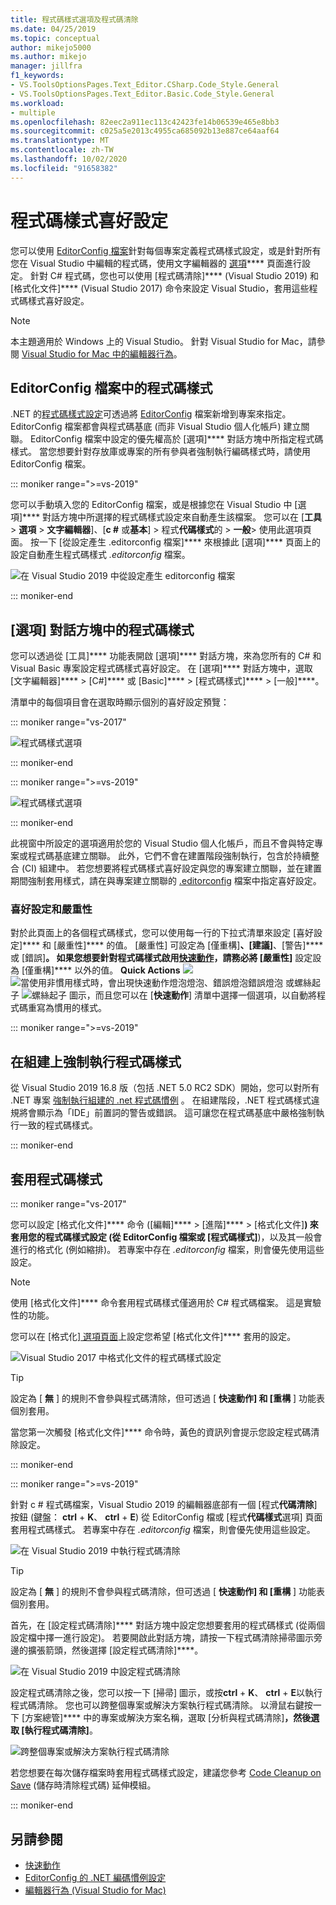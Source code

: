 ```yaml
---
title: 程式碼樣式選項及程式碼清除
ms.date: 04/25/2019
ms.topic: conceptual
author: mikejo5000
ms.author: mikejo
manager: jillfra
f1_keywords:
- VS.ToolsOptionsPages.Text_Editor.CSharp.Code_Style.General
- VS.ToolsOptionsPages.Text_Editor.Basic.Code_Style.General
ms.workload:
- multiple
ms.openlocfilehash: 82eec2a911ec113c42423fe14b06539e465e8bb3
ms.sourcegitcommit: c025a5e2013c4955ca685092b13e887ce64aaf64
ms.translationtype: MT
ms.contentlocale: zh-TW
ms.lasthandoff: 10/02/2020
ms.locfileid: "91658382"
---
```

# <a name="code-style-preferences"></a>程式碼樣式喜好設定

您可以使用 [EditorConfig 檔案](#code-styles-in-editorconfig-files)針對每個專案定義程式碼樣式設定，或是針對所有您在 Visual Studio 中編輯的程式碼，使用文字編輯器的 [選項](#code-styles-in-the-options-dialog-box)**** 頁面進行設定。 針對 C# 程式碼，您也可以使用 [程式碼清除]**** (Visual Studio 2019) 和 [格式化文件]**** (Visual Studio 2017) 命令來設定 Visual Studio，套用這些程式碼樣式喜好設定。

> [!NOTE]
> 本主題適用於 Windows 上的 Visual Studio。 針對 Visual Studio for Mac，請參閱 [Visual Studio for Mac 中的編輯器行為](/visualstudio/mac/editor-behavior)。

## <a name="code-styles-in-editorconfig-files"></a>EditorConfig 檔案中的程式碼樣式

.NET 的[程式碼樣式設定](/dotnet/fundamentals/code-analysis/code-style-rule-options)可透過將 [EditorConfig](create-portable-custom-editor-options.md) 檔案新增到專案來指定。 EditorConfig 檔案都會與程式碼基底 (而非 Visual Studio 個人化帳戶) 建立關聯。 EditorConfig 檔案中設定的優先權高於 [選項]**** 對話方塊中所指定程式碼樣式。 當您想要針對存放庫或專案的所有參與者強制執行編碼樣式時，請使用 EditorConfig 檔案。

::: moniker range=">=vs-2019"

您可以手動填入您的 EditorConfig 檔案，或是根據您在 Visual Studio 中 [選項]**** 對話方塊中所選擇的程式碼樣式設定來自動產生該檔案。 您可以在 [**工具**  >  **選項**  >  **文字編輯器**]、[**c #** 或**基本**] > 程式**代碼樣式**的  >  **一般**> 使用此選項頁面。 按一下 [從設定產生 .editorconfig 檔案]**** 來根據此 [選項]**** 頁面上的設定自動產生程式碼樣式 *.editorconfig* 檔案。

![在 Visual Studio 2019 中從設定產生 editorconfig 檔案](media/vs-2019/generate-editorconfig-file-small.png)

::: moniker-end

## <a name="code-styles-in-the-options-dialog-box"></a>[選項] 對話方塊中的程式碼樣式

您可以透過從 [工具]**** 功能表開啟 [選項]**** 對話方塊，來為您所有的 C# 和 Visual Basic 專案設定程式碼樣式喜好設定。 在 [選項]**** 對話方塊中，選取 [文字編輯器]**** > [C#]**** 或 [Basic]**** > [程式碼樣式]**** > [一般]****。

清單中的每個項目會在選取時顯示個別的喜好設定預覽：

::: moniker range="vs-2017"

![程式碼樣式選項](media/code-style-quick-actions-dialog.png)

::: moniker-end

::: moniker range=">=vs-2019"

![程式碼樣式選項](media/vs-2019/code-style-quick-actions-dialog.png)

::: moniker-end

此視窗中所設定的選項適用於您的 Visual Studio 個人化帳戶，而且不會與特定專案或程式碼基底建立關聯。 此外，它們不會在建置階段強制執行，包含於持續整合 (CI) 組建中。 若您想要將程式碼樣式喜好設定與您的專案建立關聯，並在建置期間強制套用樣式，請在與專案建立關聯的 [.editorconfig](#code-styles-in-editorconfig-files) 檔案中指定喜好設定。

### <a name="preference-and-severity"></a>喜好設定和嚴重性

對於此頁面上的各個程式碼樣式，您可以使用每一行的下拉式清單來設定 [喜好設定]**** 和 [嚴重性]**** 的值。 [嚴重性] 可設定為 [僅重構]****、[建議]****、[警告]**** 或 [錯誤]****。 如果您想要針對程式碼樣式啟用[快速動作](../ide/quick-actions.md)，請務必將 [嚴重性]**** 設定設為 [僅重構]**** 以外的值。 **Quick Actions** ![ ](media/light-bulb-dropdown.png) ![ 當使用非慣用樣式時，會出現快速動作燈泡燈泡、錯誤燈泡錯誤燈泡 ](media/error-bulb.png) 或螺絲起子 ![ 螺絲起子 ](media/screwdriver.png) 圖示，而且您可以在 [**快速動作**] 清單中選擇一個選項，以自動將程式碼重寫為慣用的樣式。

::: moniker range=">=vs-2019"

## <a name="enforce-code-styles-on-build"></a>在組建上強制執行程式碼樣式

從 Visual Studio 2019 16.8 版（包括 .NET 5.0 RC2 SDK）開始，您可以對所有 .NET 專案 [強制執行組建的 .net 程式碼慣例](/dotnet/fundamentals/productivity/code-analysis#code-style-analysis) 。 在組建階段，.NET 程式碼樣式違規將會顯示為「IDE」前置詞的警告或錯誤。 這可讓您在程式碼基底中嚴格強制執行一致的程式碼樣式。

::: moniker-end

## <a name="apply-code-styles"></a>套用程式碼樣式

::: moniker range="vs-2017"

您可以設定 [格式化文件]**** 命令 ([編輯]**** > [進階]**** > [格式化文件]****) 來套用您的程式碼樣式設定 (從 EditorConfig 檔案或 [程式碼樣式]****)，以及其一般會進行的格式化 (例如縮排)。 若專案中存在 *.editorconfig* 檔案，則會優先使用這些設定。

> [!NOTE]
> 使用 [格式化文件]**** 命令套用程式碼樣式僅適用於 C# 程式碼檔案。 這是實驗性的功能。

您可以在 [格式化][ 選項頁面](reference/options-text-editor-csharp-formatting.md#format-document-settings)上設定您希望 [格式化文件]**** 套用的設定。

![Visual Studio 2017 中格式化文件的程式碼樣式設定](media/format-document-settings-experiment.png)

> [!TIP]
> 設定為 [ **無** ] 的規則不會參與程式碼清除，但可透過 [ **快速動作] 和 [重構** ] 功能表個別套用。

當您第一次觸發 [格式化文件]**** 命令時，黃色的資訊列會提示您設定程式碼清除設定。

::: moniker-end

::: moniker range=">=vs-2019"

針對 c # 程式碼檔案，Visual Studio 2019 的編輯器底部有一個 [程式**代碼清除**] 按鈕 (鍵盤： **ctrl** + **K**、 **ctrl** + **E**) 從 EditorConfig 檔或 [程式**代碼樣式**選項] 頁面套用程式碼樣式。 若專案中存在 *.editorconfig* 檔案，則會優先使用這些設定。

![在 Visual Studio 2019 中執行程式碼清除](media/execute-code-cleanup.png)

> [!TIP]
> 設定為 [ **無** ] 的規則不會參與程式碼清除，但可透過 [ **快速動作] 和 [重構** ] 功能表個別套用。

首先，在 [設定程式碼清除]**** 對話方塊中設定您想要套用的程式碼樣式 (從兩個設定檔中擇一進行設定)。 若要開啟此對話方塊，請按一下程式碼清除掃帚圖示旁邊的擴張箭頭，然後選擇 [設定程式碼清除]****。

![在 Visual Studio 2019 中設定程式碼清除](media/configure-code-cleanup.png)

設定程式碼清除之後，您可以按一下 [掃帚] 圖示，或按**ctrl** + **K**、 **ctrl** + **E**以執行程式碼清除。 您也可以跨整個專案或解決方案執行程式碼清除。 以滑鼠右鍵按一下 [方案總管]**** 中的專案或解決方案名稱，選取 [分析與程式碼清除]****，然後選取 [執行程式碼清除]****。

![跨整個專案或解決方案執行程式碼清除](media/run-code-cleanup-project-solution.png)

若您想要在每次儲存檔案時套用程式碼樣式設定，建議您參考 [Code Cleanup on Save](https://marketplace.visualstudio.com/items?itemName=MadsKristensen.CodeCleanupOnSave) (儲存時清除程式碼) 延伸模組。

::: moniker-end

## <a name="see-also"></a>另請參閱

- [快速動作](../ide/quick-actions.md)
- [EditorConfig 的 .NET 編碼慣例設定](/dotnet/fundamentals/code-analysis/code-style-rule-options)
- [編輯器行為 (Visual Studio for Mac)](/visualstudio/mac/editor-behavior)
